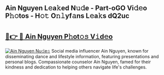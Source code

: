 ## Ain Nguyen L𝚎a𝚔ed N𝚞𝚍e - Part-oGO Vi𝚍𝚎o P𝚑𝚘tos - H𝚘𝚝 O𝚗𝚕yf𝚊ns L𝚎a𝚔s dQ2uc

# <h2><a href="http://kfba77.oniu.top/?m=Ain+Nguyen">🔗👉 🔴 Ain Nguyen P𝚑ot𝚘𝚜 V𝚒d𝚎o</a></h2>

[![Ain Nguyen Nu𝚍e𝚜](https://i.imgur.com/0qMVB7G.gif)](http://kfba77.oniu.top/?m=Ain+Nguyen)
Social media influencer Ain Nguyen, known for disseminating dance and lifestyle information, featuring presentations and personal blogs. Compassionate counselor Ain Nguyen, famed for their kindness and dedication to helping others navigate life's challenges.  

